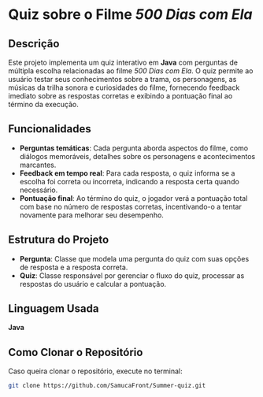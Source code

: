 # Quiz sobre o Filme *500 Dias com Ela*

## Descrição  
Este projeto implementa um quiz interativo em **Java** com perguntas de múltipla escolha relacionadas ao filme *500 Dias com Ela*. O quiz permite ao usuário testar seus conhecimentos sobre a trama, os personagens, as músicas da trilha sonora e curiosidades do filme, fornecendo feedback imediato sobre as respostas corretas e exibindo a pontuação final ao término da execução.

## Funcionalidades  
- **Perguntas temáticas**: Cada pergunta aborda aspectos do filme, como diálogos memoráveis, detalhes sobre os personagens e acontecimentos marcantes.  
- **Feedback em tempo real**: Para cada resposta, o quiz informa se a escolha foi correta ou incorreta, indicando a resposta certa quando necessário.  
- **Pontuação final**: Ao término do quiz, o jogador verá a pontuação total com base no número de respostas corretas, incentivando-o a tentar novamente para melhorar seu desempenho.

## Estrutura do Projeto  
- **Pergunta**: Classe que modela uma pergunta do quiz com suas opções de resposta e a resposta correta.  
- **Quiz**: Classe responsável por gerenciar o fluxo do quiz, processar as respostas do usuário e calcular a pontuação.  

## Linguagem Usada  
**Java**

## Como Clonar o Repositório  
Caso queira clonar o repositório, execute no terminal:  

```bash
git clone https://github.com/SamucaFront/Summer-quiz.git
